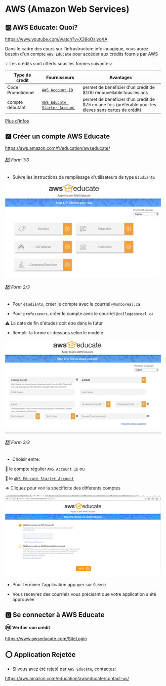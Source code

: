 # AWS (Amazon Web Services)


## :ab: AWS Educate: Quoi?

https://www.youtube.com/watch?v=X36oOsjyoXA

Dans le cadre des cours sur l'infrastructure info-nuagique, vous aurez besoin d'un compte `AWS Educate` pour accéder aux crédits fournis par AWS 

:bulb: Les crédits sont offerts sous les formes suivantes:

| Type de crédit    | Fournisseurs                             | Avantages                                                           | 
|-------------------|------------------------------------------|---------------------------------------------------------------------|
| Code Promotionnel | [`AWS Account ID`](account)              | permet de bénéficier d'un crédit de $100 renouvellable tous les ans |
| compte débutant   | [`AWS Educate Starter Account`](starter) | permet de bénéficier d'un crédit de $75 en une fois (préférable pour les éleves sans cartes de crédit) |

[Plus d'infos](https://awseducate-onboarding.s3.amazonaws.com/Educator+Toolkit/Movies/Getting+Started+with+AWS+Educate.mp4)


## :a: Créer un compte AWS Educate

https://aws.amazon.com/fr/education/awseducate/

###### :one: Form 1/3

* Suivre les instructions de remplissage d'utilisateurs de type `Étudiants`

![image](images/EducateForm1.png)

###### :two: Form 2/3

* Pour `étudiants`, créer le compte avec le courriel `@monboreal.ca`  

* Pour `professeurs`, créer le compte avec le courriel `@collegeboreal.ca`  


:warning: La date de fin d'études doit etre dans le futur

* Remplir la forme ci-dessous selon le modèle

![image](images/EducateForm2.png)

---

###### :three: Form 3/3

* Choisir entre:

:pushpin: le compte régulier [`AWS Account ID`](account) ou 

:pushpin: le [`AWS Educate Starter Account`](starter) 

=> Cliquez pour voir la specificite des differents comptes

![image](images/EducateForm3.png)

* Pour terminer l'application appuyer sur `Submit`

* Vous recevrez des courriels vous précisant que votre application a été approuvée

## :b: Se connecter à AWS Educate

#### :m: Vérifier son crédit

https://www.awseducate.com/SiteLogin


## :o: Application Rejetée

* Si vous avez été rejeté par `AWS Educate`, contactez:

https://aws.amazon.com/education/awseducate/contact-us/ 

